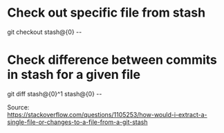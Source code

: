 # Check out specific file from stash  
git checkout stash@{0} -- <file name>

# Check difference between commits in stash for a given file  
git diff stash@{0}^1 stash@{0} -- <filename>
  
Source:   
  https://stackoverflow.com/questions/1105253/how-would-i-extract-a-single-file-or-changes-to-a-file-from-a-git-stash
